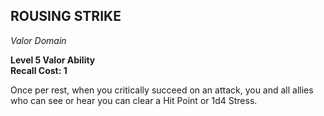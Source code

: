 ## ROUSING STRIKE  
_Valor Domain_  

**Level 5 Valor Ability**  
**Recall Cost: 1**  

Once per rest, when you critically succeed on an attack, you and all allies who can see or hear you can clear a Hit Point or 1d4 Stress.  
